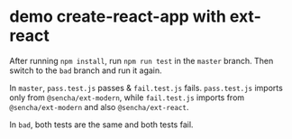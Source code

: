 # demo create-react-app with ext-react

After running `npm install`, run `npm run test` in the `master` branch. Then switch to the `bad` branch and run it again.

In `master`, `pass.test.js` passes & `fail.test.js` fails. `pass.test.js` imports only from `@sencha/ext-modern`, while `fail.test.js` imports from `@sencha/ext-modern` and also `@sencha/ext-react`.

In `bad`, both tests are the same and both tests fail.
